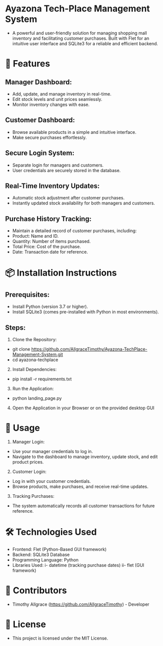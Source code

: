 # Ayazona Tech-Place Management System
  - A powerful and user-friendly solution for managing shopping mall inventory and facilitating customer purchases. Built with Flet for an intuitive user interface and SQLite3 for a reliable and efficient backend.

# 🚀 Features
 ## Manager Dashboard:
  - Add, update, and manage inventory in real-time.
  - Edit stock levels and unit prices seamlessly.
  - Monitor inventory changes with ease.
 ## Customer Dashboard:
  - Browse available products in a simple and intuitive interface.
  - Make secure purchases effortlessly.
 ## Secure Login System:
  - Separate login for managers and customers.
  - User credentials are securely stored in the database.
 ## Real-Time Inventory Updates:
  - Automatic stock adjustment after customer purchases.
  - Instantly updated stock availability for both managers and customers.
 ## Purchase History Tracking:
  - Maintain a detailed record of customer purchases, including:
   - Product: Name and ID.
   - Quantity: Number of items purchased.
   - Total Price: Cost of the purchase.
   - Date: Transaction date for reference.

# 📦 Installation Instructions
 ## Prerequisites:
  - Install Python (version 3.7 or higher).
  - Install SQLite3 (comes pre-installed with Python in most environments).
 ## Steps:
  1. Clone the Repository:
   - git clone https://github.com/AllgraceTimothy/Ayazona-TechPlace-Management-System.git
   - cd ayazona-techplace
  2. Install Dependencies:
   - pip install -r requirements.txt
  3. Run the Application:
   - python landing_page.py
  4. Open the Application in your Browser or on the provided desktop GUI

# 📖 Usage
 1. Manager Login:
  - Use your manager credentials to log in.
  - Navigate to the dashboard to manage inventory, update stock, and edit product prices.

 2. Customer Login:
  - Log in with your customer credentials.
  - Browse products, make purchases, and receive real-time updates.

 3. Tracking Purchases:
  - The system automatically records all customer transactions for future reference.

# 🛠️ Technologies Used
 - Frontend: Flet (Python-Based GUI framework)
 - Backend: SQLite3 Database
 - Programming Language: Python
 - Libraries Used:
   i- datetime (tracking purchase dates)
   ii- flet (GUI framework)

# 👥 Contributors
 - Timothy Allgrace (https://github.com/AllgraceTimothy) - Developer

# 📝 License
 - This project is licensed under the MIT License.

